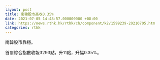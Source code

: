 ```yaml
---
layout: post
title: 南韓股市高收0.35%
date: 2021-07-05 14:48:57.000000000 +08:00
link: https://news.rthk.hk/rthk/ch/component/k2/1599239-20210705.htm
categories: rthk
---
```


南韓股市靠穩。

首爾綜合指數收報3293點，升11點，升幅0.35%。
